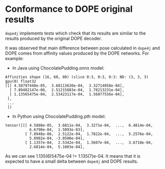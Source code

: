 # Conformance to DOPE original results

`dope4j` implements tests which check that its results are similar to the results produced by the original DOPE decoder.

It was observed that main difference between pose calculated in `dope4j` and DOPE comes from affinity values produced by the DOPE networks. For example:

- In Java using ChocolatePudding.onnx model:
```
Affinities shape (16, 60, 80) (slice 0:3, 0:3, 0:3: ND: (3, 3, 3) gpu(0) float32
[[[ 4.58797440e-05,  3.68113630e-04,  3.32714058e-04],
  [ 7.89482147e-06,  2.51215883e-04,  1.78213231e-04],
  [ 1.13565475e-04,  2.53423117e-04,  1.56077556e-04],
 ],
 ...
 ])
```

- In Python using ChocolatePudding.pth model:
```
tensor([[[ 4.5880e-05,  3.6811e-04,  3.3271e-04,  ...,  6.4814e-04,
           6.6790e-04,  1.5093e-03],
         [ 7.8948e-06,  2.5122e-04,  1.7822e-04,  ...,  5.2576e-04,
           5.8982e-04, -3.0500e-04],
         [ 1.1357e-04,  2.5342e-04,  1.5607e-04,  ...,  3.6710e-04,
           2.6814e-04,  5.1003e-04],

```

As we can see 1.135(6)5475e-04 != 1.135(7)e-04. It means that it is expected to have a small delta between `dope4j` and DOPE results.

